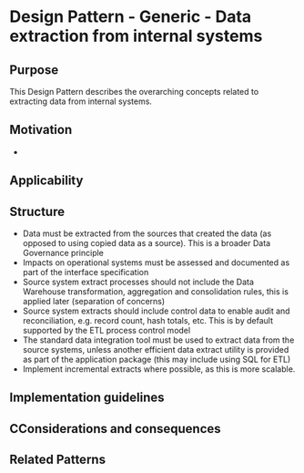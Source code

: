 # Design Pattern - Generic - Data extraction from internal systems

## Purpose
This Design Pattern describes the overarching concepts related to extracting data from internal systems.

## Motivation
- 

## Applicability


## Structure
* Data must be extracted from the sources that created the data (as opposed to using copied data as a source). This is a broader Data Governance principle
* Impacts on operational systems must be assessed and documented as part of the interface specification
* Source system extract processes should not include the Data Warehouse transformation, aggregation and consolidation rules, this is applied later (separation of concerns)
* Source system extracts should include control data to enable audit and reconciliation, e.g. record count, hash totals, etc. This is by default supported by the ETL process control model
* The standard data integration tool must be used to extract data from the source systems, unless another efficient data extract utility is provided as part of the application package (this may include using SQL for ETL)
* Implement incremental extracts where possible, as this is more scalable.

## Implementation guidelines


## CConsiderations and consequences


## Related Patterns
